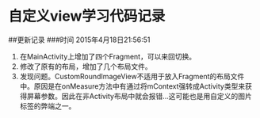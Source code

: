 ﻿
自定义view学习代码记录
======================

##更新记录
###时间 2015年4月18日21:56:51
1. 在MainActivity上增加了四个Fragment，可以来回切换。
2. 修改了原有的布局，增加了几个布局文件。
3. 发现问题。CustomRoundImageView不适用于放入Fragment的布局文件中。原因是在onMeasure方法中有通过将mContext强转成Activity类型来获得屏幕参数。因此在非Activity布局中就会报错...这可能也是用自定义的图片标签的弊端之一。
